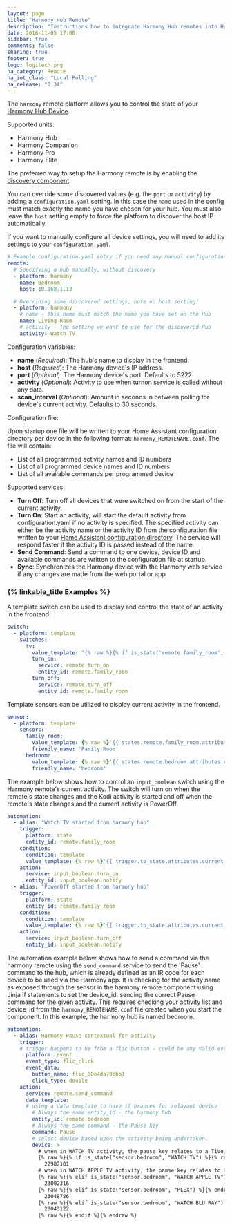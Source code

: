 ```yaml
---
layout: page
title: "Harmony Hub Remote"
description: "Instructions how to integrate Harmony Hub remotes into Home Assistant."
date: 2016-11-05 17:00
sidebar: true
comments: false
sharing: true
footer: true
logo: logitech.png
ha_category: Remote
ha_iot_class: "Local Polling"
ha_release: "0.34"
---
```



The `harmony` remote platform allows you to control the state of your [Harmony Hub Device](http://www.logitech.com/en-us/product/harmony-hub).

Supported units:

- Harmony Hub
- Harmony Companion
- Harmony Pro
- Harmony Elite


The preferred way to setup the Harmony remote is by enabling the [discovery component](/components/discovery/).

You can override some discovered values (e.g. the `port` or `activity`) by adding a `configuration.yaml` setting.
In this case the `name` used in the config must match exactly the name you have chosen for your hub. You must also leave the `host`
setting empty to force the platform to discover the host IP automatically.

If you want to manually configure all device settings, you will need to add its settings to your `configuration.yaml`.

```yaml
# Example configuration.yaml entry if you need any manual configuration
remote:
  # Specifying a hub manually, without discovery
  - platform: harmony
    name: Bedroom
    host: 10.168.1.13

  # Overriding some discovered settings, note no host setting!
  - platform: harmony
    # name - This name must match the name you have set on the Hub
    name: Living Room
    # activity - The setting we want to use for the discovered Hub
    activity: Watch TV
```

Configuration variables:

- **name** (*Required*): The hub's name to display in the frontend.
- **host** (*Required*): The Harmony device's IP address.
- **port** (*Optional*): The Harmony device's port. Defaults to 5222.
- **activity** (*Optional*): Activity to use when turnon service is called without any data.
- **scan_interval** (*Optional*): Amount in seconds in between polling for device's current activity. Defaults to 30 seconds.

Configuration file:

Upon startup one file will be written to your Home Assistant configuration directory per device in the following format: `harmony_REMOTENAME.conf`. The file will contain:

- List of all programmed activity names and ID numbers
- List of all programmed device names and ID numbers
- List of all available commands per programmed device

Supported services:

- **Turn Off**: Turn off all devices that were switched on from the start of the current activity.
- **Turn On**: Start an activity, will start the default activity from configuration.yaml if no activity is specified.  The specified activity can either be the activity name or the activity ID from the configuration file written to your [Home Assistant configuration directory](/docs/configuration/). The service will respond faster if the activity ID is passed instead of the name.
- **Send Command**: Send a command to one device, device ID and available commands are written to the configuration file at startup.
- **Sync**: Synchronizes the Harmony device with the Harmony web service if any changes are made from the web portal or app.


### {% linkable_title Examples %}

A template switch can be used to display and control the state of an activity in the frontend.

```yaml
switch:
  - platform: template
    switches:
      tv:
        value_template: "{% raw %}{% if is_state('remote.family_room', 'on') %}on{% else %}off{% endif %}{% endraw %}"
        turn_on:
          service: remote.turn_on
          entity_id: remote.family_room
        turn_off:
          service: remote.turn_off
          entity_id: remote.family_room
```

Template sensors can be utilized to display current activity in the frontend.

```yaml
sensor:
  - platform: template
    sensors:
      family_room:
        value_template: {% raw %}'{{ states.remote.family_room.attributes.current_activity }}'{% endraw %}
        friendly_name: 'Family Room'
      bedroom:
        value_template: {% raw %}'{{ states.remote.bedroom.attributes.current_activity }}'{% endraw %}
        friendly_name: 'bedroom'
```


The example below shows how to control an `input_boolean` switch using the Harmony remote's current activity. The switch will turn on when the remote's state changes and the Kodi activity is started and off when the remote's state changes and the current activity is PowerOff.

```yaml
automation:
  - alias: "Watch TV started from harmony hub"
    trigger:
      platform: state
      entity_id: remote.family_room
    condition:
      condition: template
      value_template: {% raw %}'{{ trigger.to_state.attributes.current_activity == "Kodi" }}'{% endraw %}
    action:
      service: input_boolean.turn_on
      entity_id: input_boolean.notify
  - alias: "PowerOff started from harmony hub"
    trigger:
      platform: state
      entity_id: remote.family_room
    condition:
      condition: template
      value_template: {% raw %}'{{ trigger.to_state.attributes.current_activity == "PowerOff" }}'{% endraw %}
    action:
      service: input_boolean.turn_off
      entity_id: input_boolean.notify
````

The automation example below shows how to send a command via the harmony remote using the `send_command` service to send the 'Pause' command to the hub, which is already defined as an IR code for each device to be used via the Harmony app. It is checking for the activity name as exposed through the sensor in the harmony remote component using Jinja if statements to set the device_id, sending the correct Pause command for the given activity. This requires checking your activity list and device_id from the `harmony_REMOTENAME.conf` file created when you start the component. In this example, the harmony hub is named bedroom.

```yaml
automation:
  - alias: Harmony Pause contextual for activity
    trigger:
    # trigger happens to be from a flic button - could be any valid event
      platform: event
      event_type: flic_click
      event_data:
        button_name: flic_80e4da70bbb1
        click_type: double
    action:
      service: remote.send_command
      data_template:
      # using a data template to have if brances for relavant device
        # Always the same entity_id - the harmony hub
        entity_id: remote.bedroom
        # Always the same command - the Pause key
        command: Pause
        # select device based upon the activity being undertaken.
        device: >
          # when in WATCH TV activity, the pause key relates to a TiVo, which is device 22987101
          {% raw %}{% if is_state("sensor.bedroom", "WATCH TV") %}{% raw %}
            22987101
          # when in WATCH APPLE TV activity, the pause key relates to an Apple TV, which is device 23002316
          {% raw %}{% elif is_state("sensor.bedroom", "WATCH APPLE TV") %}{% endraw %}
            23002316
          {% raw %}{% elif is_state("sensor.bedroom", "PLEX") %}{% endraw %}
            23048786
          {% raw %}{% elif is_state("sensor.bedroom", "WATCH BLU RAY") %}{% endraw %}
            23043122
          {% raw %}{% endif %}{% endraw %}

````
